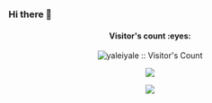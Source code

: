 ### Hi there 👋
<h4 align="center">Visitor's count :eyes:</h4>
<p align="center"><img src="https://profile-counter.glitch.me/{yaleiyale}/count.svg" alt="yaleiyale :: Visitor's Count" /></p>
<p align="center"><img src="https://github-readme-stats.vercel.app/api?username=yaleiyale&show_icons=true&hide=commits" /></p>
<p align="center"><img src="https://github-readme-stats.vercel.app/api/top-langs/?username=yaleiyale&layout=compact&exclude_repo=duang,yaleiyale.github.io,obsidian-jekyll-blog"/></p>
<!-- ![trophy](https://github-profile-trophy.vercel.app/?username=yaleiyale)] -->

<!--
**yaleiyale/yaleiyale** is a ✨ _special_ ✨ repository because its `README.md` (this file) appears on your GitHub profile.

Here are some ideas to get you started:

- 🔭 I’m currently working on ...
- 🌱 I’m currently learning ...
- 👯 I’m looking to collaborate on ...
- 🤔 I’m looking for help with ...
- 💬 Ask me about ...
- 📫 How to reach me: ...
- 😄 Pronouns: ...
- ⚡ Fun fact: ...
-->

